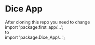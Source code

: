 # Dice App

After cloning this repo you need to change <br>
import 'package:first_app/...'; <br>
to<br>
import 'package:Dice_App/...';<br>
